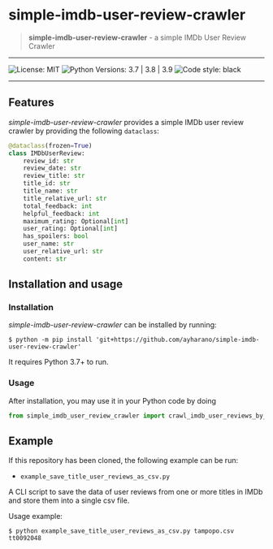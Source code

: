 # simple-imdb-user-review-crawler

> **simple-imdb-user-review-crawler** - a simple IMDb User Review Crawler

---

![License: MIT](https://img.shields.io/badge/license-MIT-purple)
![Python Versions: 3.7 | 3.8 | 3.9](https://img.shields.io/badge/python-3.7%20%7C%203.8%20%7C%203.9-blue)
![Code style: black](https://img.shields.io/badge/code%20style-black-000000.svg)

---

## Features

_simple-imdb-user-review-crawler_ provides a simple IMDb user review crawler
by providing the following `dataclass`:

```python
@dataclass(frozen=True)
class IMDbUserReview:
    review_id: str
    review_date: str
    review_title: str
    title_id: str
    title_name: str
    title_relative_url: str
    total_feedback: int
    helpful_feedback: int
    maximum_rating: Optional[int]
    user_rating: Optional[int]
    has_spoilers: bool
    user_name: str
    user_relative_url: str
    content: str
```

## Installation and usage

### Installation

_simple-imdb-user-review-crawler_ can be installed by
running:

```shell
$ python -m pip install 'git+https://github.com/ayharano/simple-imdb-user-review-crawler'
```

It requires Python 3.7+ to run.

### Usage

After installation, you may use it in your Python code by doing

```python
from simple_imdb_user_review_crawler import crawl_imdb_user_reviews_by_title_id
```

## Example

If this repository has been cloned, the following example can be run:

- `example_save_title_user_reviews_as_csv.py`

A CLI script to save the data of user reviews from one or more titles in IMDb
and store them into a single csv file.

Usage example:

```shell
$ python example_save_title_user_reviews_as_csv.py tampopo.csv tt0092048
```
